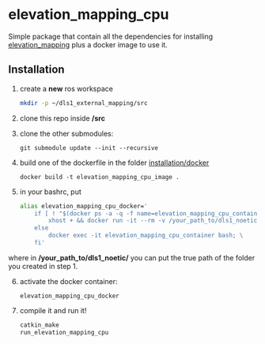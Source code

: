 # elevation_mapping_cpu

Simple package that contain all the dependencies for installing [elevation_mapping](https://github.com/ANYbotics/elevation_mapping) plus a docker image to use it.


## Installation

1. create a **new** ros workspace 
   ```sh
   mkdir -p ~/dls1_external_mapping/src
   ``` 

2. clone this repo inside **/src**  


3. clone the other submodules:

    `git submodule update --init --recursive`
    
4. build one of the dockerfile in the folder [installation/docker](https://github.com/giulioturrisi/elevation_mapping_cpu/tree/main/installation/docker)

    `docker build -t elevation_mapping_cpu_image .`


5. in your bashrc, put
    ```sh
    alias elevation_mapping_cpu_docker='
        if [ ! "$(docker ps -a -q -f name=elevation_mapping_cpu_container)" ]; then
            xhost + && docker run -it --rm -v /your_path_to/dls1_noetic/:/home/ -v /tmp/.X11-unix:/tmp/.X11-unix --device=/dev/input/ -e DISPLAY=$DISPLAY -e WAYLAND_DISPLAY=$WAYLAND_DISPLAY -e QT_X11_NO_MITSHM=1 --gpus all --net host --name elevation_mapping_cpu_container elevation_mapping_cpu_image; \
        else
            docker exec -it elevation_mapping_cpu_container bash; \
        fi'
    ```
where in **/your_path_to/dls1_noetic/** you can put the true path of the folder you created in step 1.


6. activate the docker container: 

    `elevation_mapping_cpu_docker`


7. compile it and run it!
    ```sh
    catkin_make
    run_elevation_mapping_cpu
    ```



